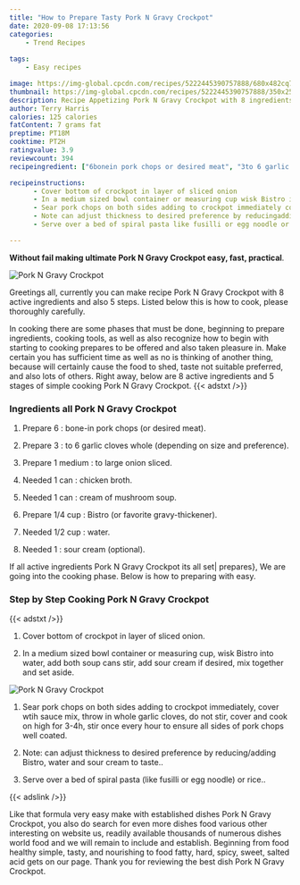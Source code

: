 ```yaml
---
title: "How to Prepare Tasty Pork N Gravy Crockpot"
date: 2020-09-08 17:13:56
categories:
    - Trend Recipes
    
tags:
    - Easy recipes

image: https://img-global.cpcdn.com/recipes/5222445390757888/680x482cq70/pork-n-gravy-crockpot-recipe-main-photo.jpg
thumbnail: https://img-global.cpcdn.com/recipes/5222445390757888/350x250cq70/pork-n-gravy-crockpot-recipe-main-photo.jpg
description: Recipe Appetizing Pork N Gravy Crockpot with 8 ingredients and 5 stages of easy cooking.
author: Terry Harris
calories: 125 calories
fatContent: 7 grams fat
preptime: PT18M
cooktime: PT2H
ratingvalue: 3.9
reviewcount: 394
recipeingredient: ["6bonein pork chops or desired meat", "3to 6 garlic cloves whole depending on size and preference", "1 mediumto large onion sliced", "1 canchicken broth", "1 cancream of mushroom soup", "1/4 cupBistro or favorite gravythickener", "1/2 cupwater", "1sour cream optional"]

recipeinstructions: 
      - Cover bottom of crockpot in layer of sliced onion 
      - In a medium sized bowl container or measuring cup wisk Bistro into water add both soup cans stir add sour cream if desired mix together and set aside 
      - Sear pork chops on both sides adding to crockpot immediately cover wtih sauce mix throw in whole garlic cloves do not stir cover and cook on high for 34h stir once every hour to ensure all sides of pork chops well coated 
      - Note can adjust thickness to desired preference by reducingadding Bistro water and sour cream to taste 
      - Serve over a bed of spiral pasta like fusilli or egg noodle or rice

---
```




**Without fail making ultimate Pork N Gravy Crockpot easy, fast, practical**. 


![Pork N Gravy Crockpot](https://img-global.cpcdn.com/recipes/5222445390757888/680x482cq70/pork-n-gravy-crockpot-recipe-main-photo.jpg "Pork N Gravy Crockpot")




Greetings all, currently you can make recipe Pork N Gravy Crockpot with 8 active ingredients and also 5 steps. Listed below this is how to cook, please thoroughly carefully.

In cooking there are some phases that must be done, beginning to prepare ingredients, cooking tools, as well as also recognize how to begin with starting to cooking prepares to be offered and also taken pleasure in. Make certain you has sufficient time as well as no is thinking of another thing, because will certainly cause the food to shed, taste not suitable preferred, and also lots of others. Right away, below are 8 active ingredients and 5 stages of simple cooking Pork N Gravy Crockpot.
{{< adstxt />}}

### Ingredients all Pork N Gravy Crockpot


1. Prepare 6 : bone-in pork chops (or desired meat).

1. Prepare 3 : to 6 garlic cloves whole (depending on size and preference).

1. Prepare 1 medium : to large onion sliced.

1. Needed 1 can : chicken broth.

1. Needed 1 can : cream of mushroom soup.

1. Prepare 1/4 cup : Bistro (or favorite gravy-thickener).

1. Needed 1/2 cup : water.

1. Needed 1 : sour cream (optional).



If all active ingredients Pork N Gravy Crockpot its all set| prepares}, We are going into the cooking phase. Below is how to preparing with easy.

### Step by Step Cooking Pork N Gravy Crockpot

{{< adstxt />}}


1. Cover bottom of crockpot in layer of sliced onion.



1. In a medium sized bowl container or measuring cup, wisk Bistro into water, add both soup cans stir, add sour cream if desired, mix together and set aside.



![Pork N Gravy Crockpot](https://img-global.cpcdn.com/steps/5792972471795712/160x128cq70/pork-n-gravy-crockpot-recipe-step-2-photo.jpg" "Pork N Gravy Crockpot")



1. Sear pork chops on both sides adding to crockpot immediately, cover wtih sauce mix, throw in whole garlic cloves, do not stir, cover and cook on high for 3-4h, stir once every hour to ensure all sides of pork chops well coated.



1. Note: can adjust thickness to desired preference by reducing/adding Bistro, water and sour cream to taste..



1. Serve over a bed of spiral pasta (like fusilli or egg noodle) or rice..





{{< adslink />}}

Like that formula very easy make with established dishes Pork N Gravy Crockpot, you also do search for even more dishes food various other interesting on website us, readily available thousands of numerous dishes world food and we will remain to include and establish. Beginning from food healthy simple, tasty, and nourishing to food fatty, hard, spicy, sweet, salted acid gets on our page. Thank you for reviewing the best dish Pork N Gravy Crockpot.
